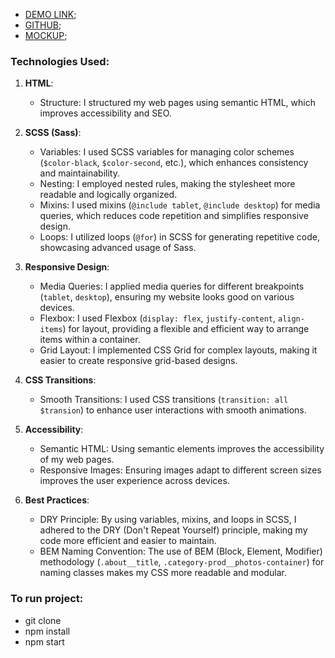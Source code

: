 - [DEMO LINK](https://zvir91.github.io/bose-landing/);  
- [GITHUB](https://github.com/zvir91/bose-landing);  
- [MOCKUP](https://www.figma.com/design/DtkQmQ797hk0nI4KfMi2Uq/BOSE-New-Version?node-id=6703-88);   

### Technologies Used:  
1. **HTML**:  
   - Structure: I structured my web pages using semantic HTML, which improves accessibility and SEO.  

2. **SCSS (Sass)**:  
   - Variables: I used SCSS variables for managing color schemes (`$color-black`, `$color-second`, etc.), which enhances consistency and maintainability.  
   - Nesting: I employed nested rules, making the stylesheet more readable and logically organized.  
   - Mixins: I used mixins (`@include tablet`, `@include desktop`) for media queries, which reduces code repetition and   simplifies responsive design.  
   - Loops: I utilized loops (`@for`) in SCSS for generating repetitive code, showcasing advanced usage of Sass.  

3. **Responsive Design**:  
   - Media Queries: I applied media queries for different breakpoints (`tablet`, `desktop`), ensuring my website looks good on various devices.  
   - Flexbox: I used Flexbox (`display: flex`, `justify-content`, `align-items`) for layout, providing a flexible and efficient way to arrange items within a container.  
   - Grid Layout: I implemented CSS Grid for complex layouts, making it easier to create responsive grid-based designs.  

4. **CSS Transitions**:  
   - Smooth Transitions: I used CSS transitions (`transition: all $transion`) to enhance user interactions with smooth animations.  

5. **Accessibility**:  
   - Semantic HTML: Using semantic elements improves the accessibility of my web pages.  
   - Responsive Images: Ensuring images adapt to different screen sizes improves the user experience across devices.  

6. **Best Practices**:  
   - DRY Principle: By using variables, mixins, and loops in SCSS, I adhered to the DRY (Don't Repeat Yourself) principle, making my code more efficient and easier to maintain.  
   - BEM Naming Convention: The use of BEM (Block, Element, Modifier) methodology (`.about__title`, `.category-prod__photos-container`) for naming classes makes my CSS more readable and modular.    

### To run project:     
  - git clone  
  - npm install  
  - npm start   
